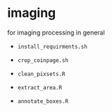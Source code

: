 # imaging
for imaging processing in general

- `install_requirments.sh`
- `crop_coinpage.sh`


- `clean_pixsets.R` 
- `extract_area.R`
- `annotate_boxes.R`

